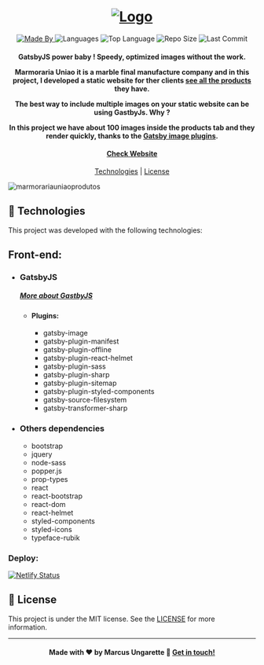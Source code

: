 <h1 align="center">
	<a href="https://marmorariauniao.netlify.app/">
	    <img alt="Logo" src="https://ik.imagekit.io/jksiw5jtd5/marmorariauniao-logo__AHhn4gL-.png" />
    <br>
</h1>

<p align="center">
  <a href="https://www.linkedin.com/in/marcusungarette/">
  <img alt="Made By" src="https://img.shields.io/static/v1?label=Made%20By&message=Marcus%20Ungarette&color=green&style=for-the-badge">
	</a>
  
  <img alt="Languages" src="https://img.shields.io/github/languages/count/marcusungarette/marmoraria-gatsby?style=for-the-badge">
  
  <img alt="Top Language" src="https://img.shields.io/github/languages/top/marcusungarette/marmoraria-gatsby?style=for-the-badge">
  
  <img alt="Repo Size" src="https://img.shields.io/github/repo-size/marcusungarette/marmoraria-gatsby?style=for-the-badge">
  
  <img alt="Last Commit" src="https://img.shields.io/github/last-commit/marcusungarette/marmoraria-gatsby?style=for-the-badge">
</p>

<h4 align="center">
  <p>GatsbyJS power baby ! Speedy, optimized images without the work.</p>

  <p>Marmoraria Uniao it is a marble final manufacture company and in this project, I developed a static website for ther clients  <a href="https://marmorariauniao.netlify.app/product">see all the products</a>  they have.</p>

  <p>The best way to include multiple images on your static website can be using GastbyJs. Why ?
  
In this project we have about 100 images inside the products tab and they render quickly, thanks to the <a href="https://www.gatsbyjs.org/packages/gatsby-image/">Gatsby image plugins</a>.</p> 

 <p></p> 
</h4>

<h4 align="center">
	<a href="https://marmorariauniao.netlify.app/">Check Website
</h2>


<p align="center">
  <a href="#rocket-technologies">Technologies</a>&nbsp;|
  <a href="#memo-license">License</a>
</p>

![marmorariauniaoprodutos](https://user-images.githubusercontent.com/32929725/88491062-5e18de00-cf76-11ea-8d97-4bd8ff152d34.gif)


## :rocket: Technologies

This project was developed with the following technologies:


## Front-end:


- ### GatsbyJS <h5><a href="https://www.gatsbyjs.org/">  More about GastbyJS</a></h5>
	- #### Plugins:
		- gatsby-image
		- gatsby-plugin-manifest
		- gatsby-plugin-offline
		- gatsby-plugin-react-helmet
		- gatsby-plugin-sass
		- gatsby-plugin-sharp
		- gatsby-plugin-sitemap
		- gatsby-plugin-styled-components
		- gatsby-source-filesystem
		- gatsby-transformer-sharp
		
- ### Others dependencies
	- bootstrap
	- jquery
	- node-sass
	- popper.js
	- prop-types
	- react
	- react-bootstrap
	- react-dom
	- react-helmet
	- styled-components
	- styled-icons
	- typeface-rubik

### Deploy:
[![Netlify Status](https://api.netlify.com/api/v1/badges/ac574c9e-0ac7-448a-bcad-1def3a720ca8/deploy-status)](https://app.netlify.com/sites/marmorariauniao/deploys)



## :memo: License
This project is under the MIT license. See the [LICENSE](https://github.com/marcusungarette/movegreen-store/blob/master/LICENSE) for more information.

---
<h4 align="center">
    Made with ♥ by Marcus Ungarette 👋 <a href="https://www.linkedin.com/in/marcus-ungarette/" target="_blank">Get in touch!</a>
</h4>

[nodejs]: https://nodejs.org/
[yarn]: https://yarnpkg.com/
[vc]: https://code.visualstudio.com/
[vceditconfig]: https://marketplace.visualstudio.com/items?itemName=EditorConfig.EditorConfig
[vceslint]: https://marketplace.visualstudio.com/items?itemName=dbaeumer.vscode-eslint
